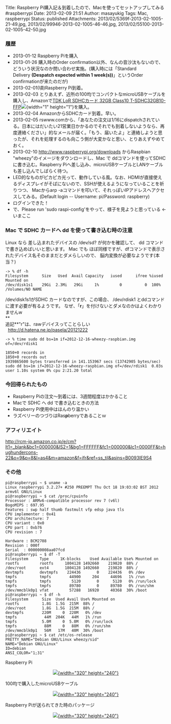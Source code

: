 Title: Raspberry Pi購入記＆到着したので、Macを使ってセットアップしてみる #raspberrypi
Date: 2013-02-09 21:51
Author: masayukig
Tags: Mac, raspberrypi
Status: published
Attachments: 2013/02/5369f-2013-02-1005-21-49.jpg, 2013/02/99946-2013-02-1005-46-46.jpg, 2013/02/55100-2013-02-1005-42-50.jpg

### 履歴

-   2013-01-12 Raspberry Piを購入
-   2013-01-26 購入時のOrder
    confirmation以外、なんの音沙汰もないので、どういう状況なのか問い合わせ実施。(購入時には「Standard
    Delivery **(Despatch expected within 1 week(s))**」というOrder
    confirmationが来たのだが)
-   2013-02-01(頃)Raspberry Pi到着。
-   2013-02-03
    とりあえず、近所の100均でコンパクトなmicroUSBケーブルを購入し、Amazonで[TDK
    LoR SDHCカード 32GB Class10
    T-SDHC32GB10-FFP](http://www.amazon.co.jp/gp/product/B0093IE9S4/ref=as_li_ss_tl?ie=UTF8&camp=247&creative=7399&creativeASIN=B0093IE9S4&linkCode=as2&tag=hughundercons-22)![](http://www.assoc-amazon.jp/e/ir?t=hughundercons-22&l=as2&o=9&a=B0093IE9S4){width="1"
    height="1"}を購入。
-   2013-02-04 AmazonからSDHCカード到着。早い。
-   2013-02-05
    rswww.comから、「あなたの注文は1/16にdispatchされている。日本にはだいたい21営業日かかるのでそれでも到着しないようなら、再度連絡ください」的なメールが届く。「もう、届いたよ」と連絡しようと思ったが、それを処理するのも向こう側が大変かなと思い、とりあえずやめておく。
-   2013-02-10 <http://www.raspberrypi.org/downloads> からRaspbian
    "wheezy"のイメージをダウンロードし、Mac で
    ddコマンドを使ってSDHCに書き込む。Raspberry
    Piへ差し込み、microUSBケーブルとLANケーブルも差し込んでしばらく待つ。
-   LED的なものがピカピカ光って、動作している風。なお、HDMIが直接使えるディスプレイがそばにないので、SSHが使えるようになっていることを祈りつつ、
    Macからarp
    -aコマンドを叩いて、それっぽいIPアドレスへアクセスしてみる。(Default
    login -- Username: pi/Password: raspberry)
-   ログインできた！
-   で、Please run 'sudo raspi-config'をやって、様子を見ようと思っている
    &lt;- いまここ

### Mac で SDHC カードへ dd を使って書き込む時の注意

Linux なら 差し込まれたデバイスの /dev/sd? が何かを確認して、 dd
コマンドで書き込めばいいと思います。 Mac でも
ほぼ同様ですが、dfコマンドで表示されたデバイス名そのままだとダメらしいので、
脳内変換が必要なようです(本当？)

    -> % df -h
    Filesystem      Size   Used  Avail Capacity   iused      ifree %iused  Mounted on
    /dev/disk1s1    29Gi  2.3Mi   29Gi     1%         0          0  100%   /Volumes/NO NAME

/dev/disk1s1がSDHC カードなのですが、この場合、 /dev/rdisk1
とddコマンドに渡す必要が有るようです。
なぜ、「**r**」を付けないとダメなのかはよくわかりませんw  
**  
追記**"r"は、rawデバイスってことらしい  
  <http://d.hatena.ne.jp/pasela/20121222>

    -> % time sudo dd bs=1m if=2012-12-16-wheezy-raspbian.img of=/dev/rdisk1
                                                                                                                              1850+0 records in
    1850+0 records out
    1939865600 bytes transferred in 141.153967 secs (13742905 bytes/sec)
    sudo dd bs=1m if=2012-12-16-wheezy-raspbian.img of=/dev/rdisk1  0.03s user 1.10s system 0% cpu 2:21.20 total

### 今回得られたもの

-   Raspberry Piの注文〜到着には、3週間程度はかかること
-   Macで SDHC へ dd で書き込むときの方法
-   Raspberry Pi使用中はほんのり温かい
-   ラズベリーのつづりはRas**p**berryであることｗ

### アフィリエイト

<http://rcm-jp.amazon.co.jp/e/cm?lt1=_blank&bc1=000000&IS2=1&bg1=FFFFFF&fc1=000000&lc1=0000FF&t=hughundercons-22&o=9&p=8&l=as4&m=amazon&f=ifr&ref=ss_til&asins=B0093IE9S4>  

### その他

    pi@raspberrypi ~ $ uname -a
    Linux raspberrypi 3.2.27+ #250 PREEMPT Thu Oct 18 19:03:02 BST 2012 armv6l GNU/Linux
    pi@raspberrypi ~ $ cat /proc/cpuinfo 
    Processor : ARMv6-compatible processor rev 7 (v6l)
    BogoMIPS : 697.95
    Features : swp half thumb fastmult vfp edsp java tls 
    CPU implementer : 0x41
    CPU architecture: 7
    CPU variant : 0x0
    CPU part : 0xb76
    CPU revision : 7

    Hardware : BCM2708
    Revision : 000f
    Serial  : 000000008aa07fcd
    pi@raspberrypi ~ $ df -T
    Filesystem     Type     1K-blocks    Used Available Use% Mounted on
    rootfs         rootfs     1804128 1492660    219820  88% /
    /dev/root      ext4       1804128 1492660    219820  88% /
    devtmpfs       devtmpfs    224436       0    224436   0% /dev
    tmpfs          tmpfs        44900     204     44696   1% /run
    tmpfs          tmpfs         5120       0      5120   0% /run/lock
    tmpfs          tmpfs        89780       0     89780   0% /run/shm
    /dev/mmcblk0p1 vfat         57288   16920     40368  30% /boot
    pi@raspberrypi ~ $ df -h
    Filesystem      Size  Used Avail Use% Mounted on
    rootfs          1.8G  1.5G  215M  88% /
    /dev/root       1.8G  1.5G  215M  88% /
    devtmpfs        220M     0  220M   0% /dev
    tmpfs            44M  204K   44M   1% /run
    tmpfs           5.0M     0  5.0M   0% /run/lock
    tmpfs            88M     0   88M   0% /run/shm
    /dev/mmcblk0p1   56M   17M   40M  30% /boot
    pi@raspberrypi ~ $ cat /etc/os-release 
    PRETTY_NAME="Debian GNU/Linux wheezy/sid"
    NAME="Debian GNU/Linux"
    ID=debian
    ANSI_COLOR="1;31"

Raspberry Pi

<div class="separator" style="clear:both;text-align:center;">

[![](https://masayukig.files.wordpress.com/2013/02/5369f-2013-02-1005-21-49.jpg?w=300){width="320"
height="240"}](https://masayukig.files.wordpress.com/2013/02/5369f-2013-02-1005-21-49.jpg)

</div>

100均で購入したmicroUSBケーブル

<div class="separator" style="clear:both;text-align:center;">

[![](https://masayukig.files.wordpress.com/2013/02/99946-2013-02-1005-46-46.jpg?w=300){width="320"
height="240"}](https://masayukig.files.wordpress.com/2013/02/99946-2013-02-1005-46-46.jpg)

</div>

Raspberry Piが送られてきた時のパッケージ

<div class="separator" style="clear:both;text-align:center;">

[![](https://masayukig.files.wordpress.com/2013/02/55100-2013-02-1005-42-50.jpg?w=300){width="320"
height="240"}](https://masayukig.files.wordpress.com/2013/02/55100-2013-02-1005-42-50.jpg)

</div>
